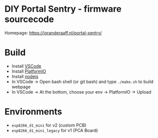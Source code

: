 # DIY Portal Sentry - firmware sourcecode

Homepage: https://joranderaaff.nl/portal-sentry/

# Build

- Install [VSCode](https://code.visualstudio.com/download)
- Install [PlatformIO](https://marketplace.visualstudio.com/items?itemName=platformio.platformio-ide)
- Install [nodejs](https://nodejs.org/en/download)
- In VSCode -> Open bash shell (or git bash) and type `./make.sh` to build webpage
- In VSCode -> At the bottom, choose your env -> PlatformIO -> Upload

# Environments

- `esp8266_d1_mini` for v2 (custom PCB)
- `esp8266_d1_mini_legacy` for v1 (PCA Board)
